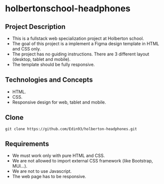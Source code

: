 # holbertonschool-headphones

## Project Description
- This is a fullstack web specialization project at Holberton school.
- The goal of this project is a implement a Figma design template in HTML and CSS only.
- The project has no guiding instructions.
There are 3 different layout (desktop, tablet and mobile).
- The template should be fully responsive.

## Technologies and Concepts
- HTML.
- CSS.
- Responsive design for web, tablet and mobile.

## Clone
``` git clone https://github.com/Edin93/holberton-headphones.git ```

## Requirements
- We must work only with pure HTML and CSS.
- We are not allowed to import external CSS framework (like Bootstrap, MUI...).
- We are not to use Javascript.
- The web page has to be responsive.
